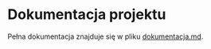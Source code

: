 # Dokumentacja projektu

Pełna dokumentacja znajduje się w pliku [dokumentacja.md](dokumentacja.md).